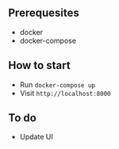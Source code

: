 ## Prerequesites
 - docker
 - docker-compose

## How to start
- Run `docker-compose up`
- Visit `http://localhost:8000`

## To do
 - Update UI